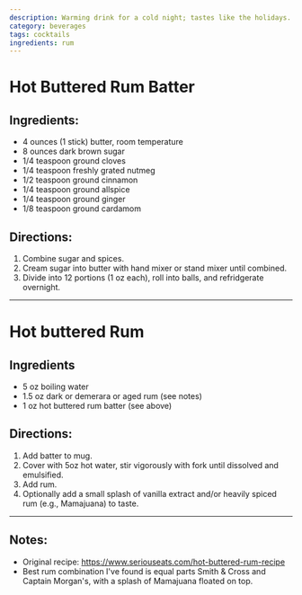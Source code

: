 ```yaml
---
description: Warming drink for a cold night; tastes like the holidays. 
category: beverages
tags: cocktails
ingredients: rum
---
```


# Hot Buttered Rum Batter 

## Ingredients:

- 4 ounces (1 stick) butter, room temperature
- 8 ounces dark brown sugar
- 1/4 teaspoon ground cloves
- 1/4 teaspoon freshly grated nutmeg
- 1/2 teaspoon ground cinnamon
- 1/4 teaspoon ground allspice
- 1/4 teaspoon ground ginger
- 1/8 teaspoon ground cardamom

## Directions:

1. Combine sugar and spices. 
2. Cream sugar into butter with hand mixer or stand mixer until combined.
3. Divide into 12 portions (1 oz each), roll into balls, and refridgerate overnight.

---

# Hot buttered Rum

## Ingredients

- 5 oz boiling water 
- 1.5 oz dark or demerara or aged rum (see notes)
- 1 oz hot buttered rum batter (see above)

## Directions:

1. Add batter to mug.
2. Cover with 5oz hot water, stir vigorously with fork until dissolved and emulsified.
3. Add rum.
4. Optionally add a small splash of vanilla extract and/or heavily spiced rum (e.g., Mamajuana) to taste.

---

## Notes:

- Original recipe: <https://www.seriouseats.com/hot-buttered-rum-recipe>
- Best rum combination I've found is equal parts Smith & Cross and Captain Morgan's, with a splash of Mamajuana floated on top.